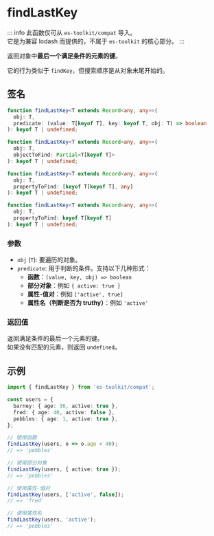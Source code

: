 # findLastKey

::: info
此函数仅可从 `es-toolkit/compat` 导入。  
它是为兼容 lodash 而提供的，不属于 `es-toolkit` 的核心部分。
:::

返回对象中**最后一个满足条件的元素的键**。

它的行为类似于 `findKey`，但搜索顺序是从对象末尾开始的。

## 签名

```ts
function findLastKey<T extends Record<any, any>>(
  obj: T,
  predicate: (value: T[keyof T], key: keyof T, obj: T) => boolean
): keyof T | undefined;

function findLastKey<T extends Record<any, any>>(
  obj: T,
  objectToFind: Partial<T[keyof T]>
): keyof T | undefined;

function findLastKey<T extends Record<any, any>>(
  obj: T,
  propertyToFind: [keyof T[keyof T], any]
): keyof T | undefined;

function findLastKey<T extends Record<any, any>>(
  obj: T,
  propertyToFind: keyof T[keyof T]
): keyof T | undefined;
```

### 参数

- `obj` (`T`): 要遍历的对象。
- `predicate`: 用于判断的条件。支持以下几种形式：
  - **函数**：`(value, key, obj) => boolean`
  - **部分对象**：例如 `{ active: true }`
  - **属性-值对**：例如 `['active', true]`
  - **属性名（判断是否为 truthy）**：例如 `'active'`

### 返回值

返回满足条件的最后一个元素的键。  
如果没有匹配的元素，则返回 `undefined`。

## 示例

```ts
import { findLastKey } from 'es-toolkit/compat';

const users = {
  barney: { age: 36, active: true },
  fred: { age: 40, active: false },
  pebbles: { age: 1, active: true },
};

// 使用函数
findLastKey(users, o => o.age < 40);
// => 'pebbles'

// 使用部分对象
findLastKey(users, { active: true });
// => 'pebbles'

// 使用属性-值对
findLastKey(users, ['active', false]);
// => 'fred'

// 使用属性名
findLastKey(users, 'active');
// => 'pebbles'
```
